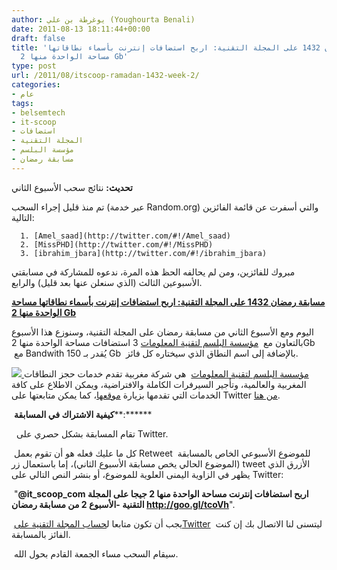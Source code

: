 ```yaml
---
author: يوغرطة بن علي (Youghourta Benali)
date: 2011-08-13 18:11:44+00:00
draft: false
title: 'مسابقة رمضان 1432 على المجلة التقنية: اربح استضافات إنترنت بأسماء نطاقاتها
  مساحة الواحدة منها 2 Gb'
type: post
url: /2011/08/itscoop-ramadan-1432-week-2/
categories:
- عام
tags:
- belsemtech
- it-scoop
- استضافات
- المجلة التقنية
- مؤسسة البلسم
- مسابقة رمضان
---
```


**تحديث:** نتائج سحب الأسبوع الثاني

تم منذ قليل إجراء السحب (عبر خدمة Random.org) والتي أسفرت عن قائمة الفائزين التالية:



	  1. [Amel_saad](http://twitter.com/#!/Amel_saad)
	  2. [MissPHD](http://twitter.com/#!/MissPHD)
	  3. [ibrahim_jbara](http://twitter.com/#!/ibrahim_jbara)

مبروك للفائزين، ومن لم يحالفه الحظ هذه المرة، ندعوه للمشاركة في مسابقتي الأسبوعين الثالث (الذي سنعلن عنها بعد قليل) والرابع.




[**مسابقة رمضان 1432 على المجلة التقنية: اربح استضافات إنترنت بأسماء نطاقاتها مساحة الواحدة منها 2 Gb**](https://www.it-scoop.com/2011/08/itscoop-ramadan-1432-week-2/)




اليوم ومع الأسبوع الثاني من مسابقة رمضان على المجلة التقنية، وسنوزع هذا الأسبوع بالتعاون مع  [مؤسسة البلسم لتقنية المعلومات](http://goo.gl/V84B8) 3 استضافات مساحة الواحدة منها 2Gb  مع Bandwith يُقدر بـ 150 Gb  بالإضافة إلى اسم النطاق الذي سيختاره كل فائز.




[![](http://it-scoop.com/rsc/Balsem-250x250.png)
](http://goo.gl/V84B8) [مؤسسة البلسم لتقنية المعلومات](http://goo.gl/V84B8)  هي شركة مغربية تقدم خدمات حجز النطاقات المغربية والعالمية، وتأجير السيرفرات الكاملة والافتراضية، ويمكن الاطلاع على كافة الخدمات التي تقدمها بزيارة [موقعها](http://goo.gl/V84B8)، كما يمكن متابعتها على Twitter [من هنا](http://twitter.com/#%21/belsemtech).




 **كيفية الاشتراك في المسابقة****:******




  تقام المسابقة بشكل حصري على Twitter.




 كل ما عليك فعله هو أن تقوم بعمل Retweet للموضوع الأسبوعي الخاص بالمسابقة  (الموضوع الحالي يخص مسابقة الأسبوع الثاني)، إما باستعمال زر tweet الأزرق الذي يظهر في الزاوية اليمنى العلوية للموضوع، أو بنشر النص التالي على Twitter:




 "**@it_scoop_com اربح استضافات إنترنت مساحة الواحدة منها 2 جيجا على المجلة التقنية -الأسبوع 2 من مسابقة رمضان http://goo.gl/tcoVh**".




 يجب أن تكون متابعا ل[حساب المجلة التقنية علىTwitter](http://twitter.com/it_scoop_com)  ليتسنى لنا الاتصال بك إن كنت الفائز بالمسابقة.




 سيقام السحب مساء الجمعة القادم بحول الله.
